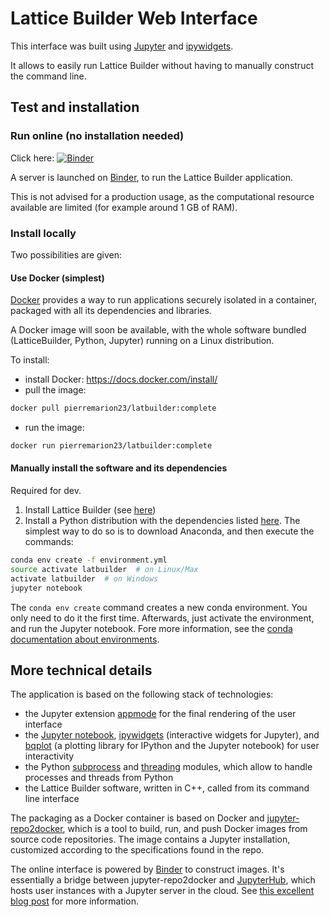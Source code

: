 # Lattice Builder Web Interface

This interface was built using [Jupyter](http://jupyter.org/) and [ipywidgets](https://github.com/jupyter-widgets/ipywidgets).

It allows to easily run Lattice Builder without having to manually construct the command line.

## Test and installation

### Run online (no installation needed)

Click here: [![Binder](https://mybinder.org/badge.svg)](https://mybinder.org/v2/gh/PierreMarion23/latbuilder/release?urlpath=/apps/latsoft/bin/Interface.ipynb)

A server is launched on [Binder](https://mybinder.org/), to run the Lattice Builder application.

This is not advised for a production usage, as the computational resource available are limited (for example around 1 GB of RAM).

### Install locally

Two possibilities are given:

#### Use Docker (simplest)

[Docker](https://docs.docker.com/) provides a way to run applications securely isolated in a container, packaged with all its dependencies and libraries.

A Docker image will soon be available, with the whole software bundled (LatticeBuilder, Python, Jupyter) running on a Linux distribution. 

To install:
+ install Docker: https://docs.docker.com/install/
+ pull the image:

```bash
docker pull pierremarion23/latbuilder:complete
```

+ run the image:

```bash
docker run pierremarion23/latbuilder:complete
```

#### Manually install the software and its dependencies 

Required for dev.

1) Install Lattice Builder (see [here](../README.md))
2) Install a Python distribution with the dependencies listed [here](./environment.yml). The simplest way to do so is to download Anaconda, and then execute the commands:

```bash
conda env create -f environment.yml
source activate latbuilder  # on Linux/Max
activate latbuilder  # on Windows
jupyter notebook
```

The `conda env create` command creates a new conda environment. You only need to do it the first time. Afterwards, just activate the environment, and run the Jupyter notebook.
Fore more information, see the [conda documentation about environments](https://conda.io/docs/user-guide/tasks/manage-environments.html).

## More technical details

The application is based on the following stack of technologies:
+ the Jupyter extension [appmode](https://github.com/oschuett/appmode) for the final rendering of the user interface 
+ the [Jupyter notebook](https://github.com/jupyter/notebook), [ipywidgets](https://github.com/jupyter-widgets/ipywidgets) (interactive widgets for Jupyter), and [bqplot](https://github.com/bloomberg/bqplot) (a plotting library for IPython and the Jupyter notebook) for user interactivity
+ the Python [subprocess](https://docs.python.org/3.6/library/subprocess.html#module-subprocess) and [threading](https://docs.python.org/3.6/library/threading.html) modules, which allow to handle processes and threads from Python
+ the Lattice Builder software, written in C++, called from its command line interface

The packaging as a Docker container is based on Docker and [jupyter-repo2docker](https://github.com/jupyter/repo2docker), which is a tool to build, run, and push Docker images from source code repositories. The image contains a Jupyter installation, customized according to the specifications found in the repo. 

The online interface is powered by [Binder](mybinder.org) to construct images. It's essentially a bridge between jupyter-repo2docker and [JupyterHub](https://github.com/jupyterhub/jupyterhub), which hosts user instances with a Jupyter server in the cloud.
 See [this excellent blog post](https://blog.jupyter.org/binder-2-0-a-tech-guide-2017-fd40515a3a84) for more information. 